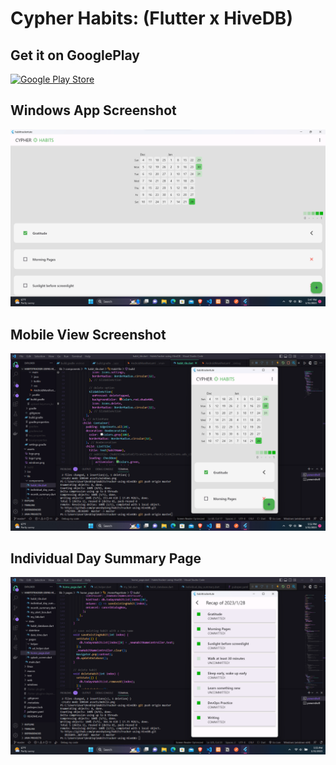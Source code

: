 # Cypher Habits: (Flutter x HiveDB)

## Get it on GooglePlay
[![Google Play Store](https://cdn4.iconfinder.com/data/icons/social-messaging-ui-color-shapes-2-free/128/social-google-play-square-512.png)](https://play.google.com/store/apps/details?id=com.praneshtechapps.cypherhabits)


## Windows App Screenshot
![Windows Screenshot](assets/windows.png)

## Mobile View Screenshot
![Phone Screenshot](assets/mobile.png)

## Individual Day Summary Page
![Individual Day Summary](/assets/details.png)
